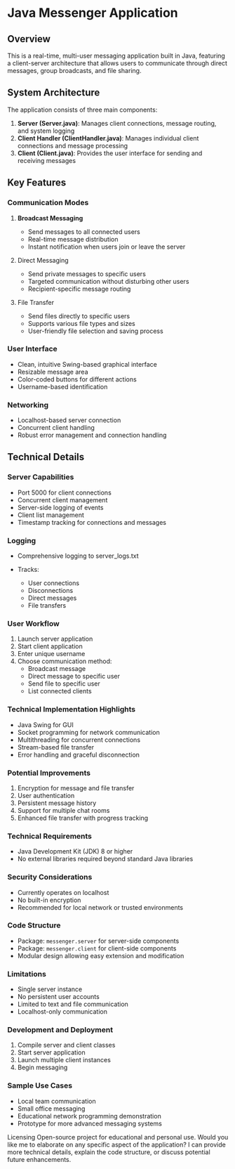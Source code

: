 # Java Messenger Application

## Overview

This is a real-time, multi-user messaging application built in Java, featuring a client-server architecture that allows users to communicate through direct messages, group broadcasts, and file sharing.

## System Architecture

The application consists of three main components:

1. **Server (Server.java)**: Manages client connections, message routing, and system logging
2. **Client Handler (ClientHandler.java)**: Manages individual client connections and message processing
3. **Client (Client.java)**: Provides the user interface for sending and receiving messages

## Key Features

### Communication Modes

1. **Broadcast Messaging**

   - Send messages to all connected users
   - Real-time message distribution
   - Instant notification when users join or leave the server

2. Direct Messaging

   - Send private messages to specific users
   - Targeted communication without disturbing other users
   - Recipient-specific message routing

3. File Transfer

   - Send files directly to specific users
   - Supports various file types and sizes
   - User-friendly file selection and saving process

### User Interface

- Clean, intuitive Swing-based graphical interface
- Resizable message area
- Color-coded buttons for different actions
- Username-based identification

### Networking

- Localhost-based server connection
- Concurrent client handling
- Robust error management and connection handling

## Technical Details

### Server Capabilities

- Port 5000 for client connections
- Concurrent client management
- Server-side logging of events
- Client list management
- Timestamp tracking for connections and messages

### Logging

- Comprehensive logging to server_logs.txt
- Tracks:

  - User connections
  - Disconnections
  - Direct messages
  - File transfers

### User Workflow

1. Launch server application
2. Start client application
3. Enter unique username
4. Choose communication method:
   - Broadcast message
   - Direct message to specific user
   - Send file to specific user
   - List connected clients

### Technical Implementation Highlights

- Java Swing for GUI
- Socket programming for network communication
- Multithreading for concurrent connections
- Stream-based file transfer
- Error handling and graceful disconnection

### Potential Improvements

1. Encryption for message and file transfer
2. User authentication
3. Persistent message history
4. Support for multiple chat rooms
5. Enhanced file transfer with progress tracking

### Technical Requirements

- Java Development Kit (JDK) 8 or higher
- No external libraries required beyond standard Java libraries

### Security Considerations

- Currently operates on localhost
- No built-in encryption
- Recommended for local network or trusted environments

### Code Structure

- Package: `messenger.server` for server-side components
- Package: `messenger.client` for client-side components
- Modular design allowing easy extension and modification

### Limitations

- Single server instance
- No persistent user accounts
- Limited to text and file communication
- Localhost-only communication

### Development and Deployment

1. Compile server and client classes
2. Start server application
3. Launch multiple client instances
4. Begin messaging

### Sample Use Cases

- Local team communication
- Small office messaging
- Educational network programming demonstration
- Prototype for more advanced messaging systems

Licensing
Open-source project for educational and personal use.
Would you like me to elaborate on any specific aspect of the application? I can provide more technical details, explain the code structure, or discuss potential future enhancements.
